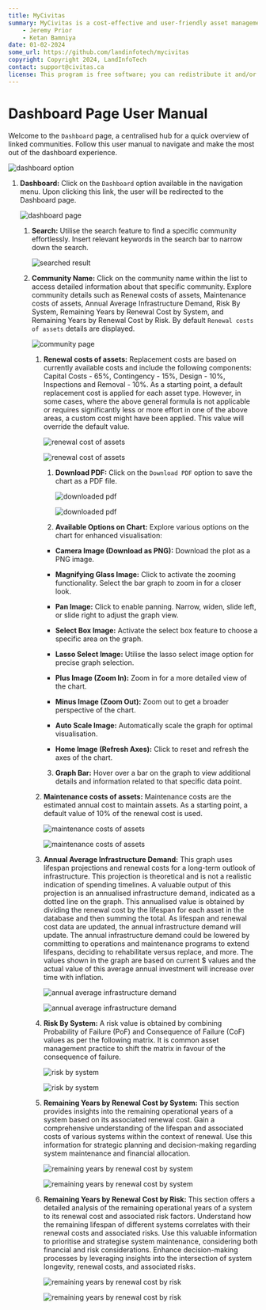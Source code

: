 ```yaml
---
title: MyCivitas
summary: MyCivitas is a cost-effective and user-friendly asset management platform designed specifically for small communities. This comprehensive solution offers an all-inclusive and easy-to-use platform, empowering users to efficiently record and manage their assets within a powerful information system. With MyCivitas, communities can streamline their asset management processes, ensuring a seamless and effective approach to organising and overseeing their valuable resources.
    - Jeremy Prior
    - Ketan Bamniya
date: 01-02-2024
some_url: https://github.com/landinfotech/mycivitas
copyright: Copyright 2024, LandInfoTech
contact: support@civitas.ca
license: This program is free software; you can redistribute it and/or modify it under the terms of the GNU Affero General Public License as published by the Free Software Foundation; either version 3 of the License, or (at your option) any later version.
---
```


# Dashboard Page User Manual

Welcome to the `Dashboard` page, a centralised hub for a quick overview of linked communities. Follow this user manual to navigate and make the most out of the dashboard experience.

![dashboard option](./img/dashboard-1.png)

1. **Dashboard:** Click on the `Dashboard` option available in the navigation menu. Upon clicking this link, the user will be redirected to the Dashboard page.

    ![dashboard page](./img/dashboard-2.png)

    1. **Search:** Utilise the search feature to find a specific community effortlessly. Insert relevant keywords in the search bar to narrow down the search.

        ![searched result](./img/dashboard-3.png)

    2. **Community Name:** Click on the community name within the list to access detailed information about that specific community. Explore community details such as Renewal costs of assets, Maintenance costs of assets, Annual Average Infrastructure Demand, Risk By System, Remaining Years by Renewal Cost by System, and Remaining Years by Renewal Cost by Risk. By default `Renewal costs of assets` details are displayed.

        ![community page](./img/dashboard-4.png)

        1. **Renewal costs of assets:**  Replacement costs are based on currently available costs and include the following components: Capital Costs - 65%, Contingency - 15%, Design - 10%, Inspections and Removal - 10%. As a starting point, a default replacement cost is applied for each asset type. However, in some cases, where the above general formula is not applicable or requires significantly less or more effort in one of the above areas, a custom cost might have been applied. This value will override the default value.

            ![renewal cost of assets](./img/dashboard-5.png)

            ![renewal cost of assets](./img/dashboard-6.png)

            1. **Download PDF:** Click on the `Download PDF` option to save the chart as a PDF file.

                ![downloaded pdf](./img/dashboard-7.png)

                ![downloaded pdf](./img/dashboard-8.png)

            2. **Available Options on Chart:** Explore various options on the chart for enhanced visualisation:

            - **Camera Image (Download as PNG):** Download the plot as a PNG image.
            
            - **Magnifying Glass Image:** Click to activate the zooming functionality. Select the bar graph to zoom in for a closer look.

            - **Pan Image:** Click to enable panning. Narrow, widen, slide left, or slide right to adjust the graph view.

            - **Select Box Image:** Activate the select box feature to choose a specific area on the graph.

            - **Lasso Select Image:** Utilise the lasso select image option for precise graph selection.

            - **Plus Image (Zoom In):** Zoom in for a more detailed view of the chart.

            - **Minus Image (Zoom Out):** Zoom out to get a broader perspective of the chart.

            - **Auto Scale Image:** Automatically scale the graph for optimal visualisation.

            - **Home Image (Refresh Axes):** Click to reset and refresh the axes of the chart.

            3. **Graph Bar:** Hover over a bar on the graph to view additional details and information related to that specific data point.

        2. **Maintenance costs of assets:** Maintenance costs are the estimated annual cost to maintain assets. As a starting point, a default value of 10% of the renewal cost is used.

            ![maintenance costs of assets](./img/dashboard-9.png)

            ![maintenance costs of assets](./img/dashboard-10.png)

        3. **Annual Average Infrastructure Demand:** This graph uses lifespan projections and renewal costs for a long-term outlook of infrastructure. This projection is theoretical and is not a realistic indication of spending timelines. A valuable output of this projection is an annualised infrastructure demand, indicated as a dotted line on the graph. This annualised value is obtained by dividing the renewal cost by the lifespan for each asset in the database and then summing the total. As lifespan and renewal cost data are updated, the annual infrastructure demand will update. The annual infrastructure demand could be lowered by committing to operations and maintenance programs to extend lifespans, deciding to rehabilitate versus replace, and more. The values shown in the graph are based on current $ values and the actual value of this average annual investment will increase over time with inflation.

            ![annual average infrastructure demand](./img/dashboard-11.png)

            ![annual average infrastructure demand](./img/dashboard-12.png)

        4. **Risk By System:** A risk value is obtained by combining Probability of Failure (PoF) and Consequence of Failure (CoF) values as per the following matrix. It is common asset management practice to shift the matrix in favour of the consequence of failure.

            ![risk by system](./img/dashboard-13.png)

            ![risk by system](./img/dashboard-14.png)

        5. **Remaining Years by Renewal Cost by System:** This section provides insights into the remaining operational years of a system based on its associated renewal cost. Gain a comprehensive understanding of the lifespan and associated costs of various systems within the context of renewal. Use this information for strategic planning and decision-making regarding system maintenance and financial allocation.

            ![remaining years by renewal cost by system](./img/dashboard-15.png)

            ![remaining years by renewal cost by system](./img/dashboard-16.png)

        6. **Remaining Years by Renewal Cost by Risk:** This section offers a detailed analysis of the remaining operational years of a system to its renewal cost and associated risk factors. Understand how the remaining lifespan of different systems correlates with their renewal costs and associated risks. Use this valuable information to prioritise and strategise system maintenance, considering both financial and risk considerations. Enhance decision-making processes by leveraging insights into the intersection of system longevity, renewal costs, and associated risks.

            ![remaining years by renewal cost by risk](./img/dashboard-17.png)

            ![remaining years by renewal cost by risk](./img/dashboard-18.png)
